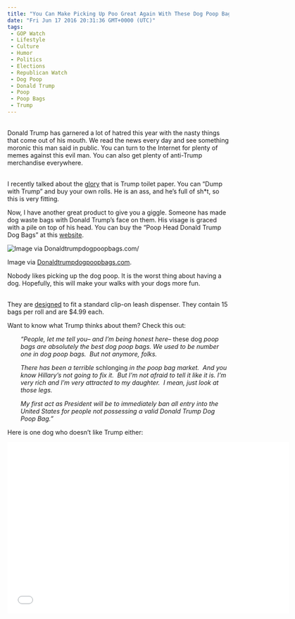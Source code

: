 ```yaml
---
title: "You Can Make Picking Up Poo Great Again With These Dog Poop Bags"
date: "Fri Jun 17 2016 20:31:36 GMT+0000 (UTC)"
tags: 
 - GOP Watch
 - Lifestyle
 - Culture
 - Humor
 - Politics
 - Elections
 - Republican Watch
 - Dog Poop
 - Donald Trump
 - Poop
 - Poop Bags
 - Trump
---
```

<p><!--OffDef--><br>
Donald Trump has garnered a lot of hatred this year with the nasty things that come out of his mouth. We read the news every day and see something moronic this man said in public. You can turn to the Internet for plenty of memes against this evil man. You can also get plenty of anti-Trump merchandise everywhere.</p><p><!--Ads1--><br>
I recently talked about the <a href="http://www.liberalamerica.org/2016/06/02/trump-toilet-paper-wipe-your-ass-with-the-face-of-this-ass/" target="_blank">glory</a> that is Trump toilet paper. You can &#x201C;Dump with Trump&#x201D; and buy your own rolls. He is an ass, and he&#x2019;s full of sh*t, so this is very fitting.</p><p>Now, I have another great product to give you a giggle. Someone has made dog waste bags with Donald Trump&#x2019;s face on them. His visage is graced with a pile on top of his head. You can buy the &#x201C;Poop Head Donald Trump Dog Bags&#x201D; at this <a href="https://donaldtrumpdogpoopbags.com/" onclick="__gaTracker(&apos;send&apos;, &apos;event&apos;, &apos;outbound-article&apos;, &apos;https://donaldtrumpdogpoopbags.com/&apos;, &apos;website&apos;);" target="_blank">website</a>.</p><div id="attachment_137838" style="width: 360px" class="wp-caption aligncenter"><img class="size-medium wp-image-137838" src="//i2.wp.com/cdn.liberalamerica.org/wp-content/uploads/2016/06/DSC_0017_1024x1024-350x522.jpg?resize=350%2C522" alt="Image via Donaldtrumpdogpoopbags.com/" srcset="//cdn.liberalamerica.org/wp-content/uploads/2016/06/DSC_0017_1024x1024.jpg 350w, //cdn.liberalamerica.org/wp-content/uploads/2016/06/DSC_0017_1024x1024.jpg 56w, //cdn.liberalamerica.org/wp-content/uploads/2016/06/DSC_0017_1024x1024.jpg 600w, //cdn.liberalamerica.org/wp-content/uploads/2016/06/DSC_0017_1024x1024.jpg 686w" sizes="(max-width: 350px) 100vw, 350px" data-recalc-dims="1">
<p class="wp-caption-text">Image via <a href="https://donaldtrumpdogpoopbags.com/" onclick="__gaTracker(&apos;send&apos;, &apos;event&apos;, &apos;outbound-article&apos;, &apos;https://donaldtrumpdogpoopbags.com/&apos;, &apos;Donaldtrumpdogpoopbags.com&apos;);" target="_blank">Donaldtrumpdogpoopbags.com</a>.</p>
</div><p>Nobody likes picking up the dog poop. It is the worst thing about having a dog. Hopefully, this will make your walks with your dogs more fun.</p><p><!--Ads2--><br>
They are <a href="https://donaldtrumpdogpoopbags.com/" onclick="__gaTracker(&apos;send&apos;, &apos;event&apos;, &apos;outbound-article&apos;, &apos;https://donaldtrumpdogpoopbags.com/&apos;, &apos;designed&apos;);" target="_blank">designed</a> to fit a standard clip-on leash dispenser. They contain 15 bags per roll and are $4.99 each.</p><p>Want to know what Trump thinks about them? Check this out:</p><p style="padding-left: 30px;"><em>&#x201C;People, let me tell you&#x2013; and I&#x2019;m being honest here&#x2013; </em>these dog<em> poop bags are absolutely the best dog poop bags. We&#xA0;used to be number one in dog poop bags. &#xA0;But not anymore, folks.</em></p><p style="padding-left: 30px;"><em>There has been a&#xA0;terrible </em>schlonging<em> in the poop bag market. &#xA0;And you know Hillary&#x2019;s not going to fix it. &#xA0;But I&#x2019;m not afraid to tell it like it is. I&#x2019;m very rich and I&#x2019;m very attracted to my daughter. &#xA0;I mean, just look at those legs. &#xA0;</em></p><p style="padding-left: 30px;"><em>My first act as President will be to immediately ban all entry into the United States for people not possessing a valid Donald Trump Dog Poop Bag.&#x201D;&#xA0;</em></p><p>Here is one dog who doesn&#x2019;t like Trump either:</p><p><span class="embed-youtube" style="text-align:center; display: block;"><iframe class="youtube-player" type="text/html" width="640" height="390" src="//www.youtube.com/embed/8hfWk2sCuew?version=3&amp;rel=1&amp;fs=1&amp;autohide=2&amp;showsearch=0&amp;showinfo=1&amp;iv_load_policy=1&amp;wmode=transparent" allowfullscreen="true" style="border:0;"></iframe></span></p>